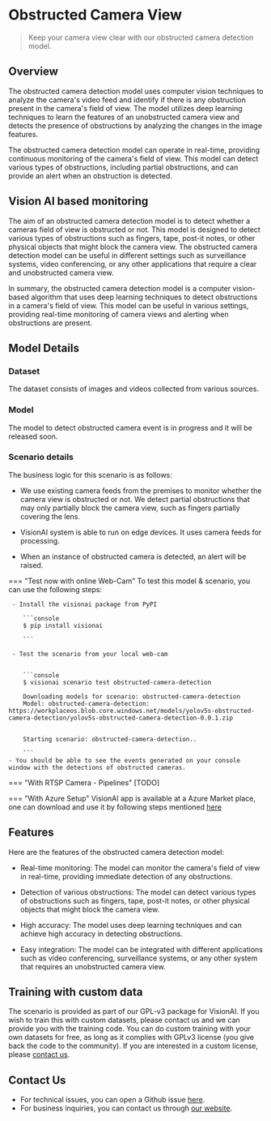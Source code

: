 # **Obstructed Camera View**

> Keep your camera view clear with our obstructed camera detection model.

## Overview

The obstructed camera detection model uses computer vision techniques to analyze the camera's video feed and identify if there is any obstruction present in the camera's field of view. The model utilizes deep learning techniques to learn the features of an unobstructed camera view and detects the presence of obstructions by analyzing the changes in the image features.

The obstructed camera detection model can operate in real-time, providing continuous monitoring of the camera's field of view. This model can detect various types of obstructions, including partial obstructions, and can provide an alert when an obstruction is detected.


## Vision AI based monitoring

The aim of an obstructed camera detection model is to detect whether a cameras field of view is obstructed or not. This model is designed to detect various types of obstructions such as fingers, tape, post-it notes, or other physical objects that might block the camera view. The obstructed camera detection model can be useful in different settings such as surveillance systems, video conferencing, or any other applications that require a clear and unobstructed camera view.

In summary, the obstructed camera detection model is a computer vision-based algorithm that uses deep learning techniques to detect obstructions in a camera's field of view. This model can be useful in various settings, providing real-time monitoring of camera views and alerting when obstructions are present.

## Model Details

### Dataset

The dataset consists of images and videos collected from various sources. 

### Model
The model to detect obstructed camera event is in progress and it will be released soon. 

### Scenario details

The business logic for this scenario is as follows:

- We use existing camera feeds from the premises to monitor whether the camera view is obstructed or not. We detect partial obstructions that may only partially block the camera view, such as fingers partially covering the lens. 

- VisionAI system is able to run on edge devices. It uses camera feeds for processing.

- When an instance of obstructed camera is detected, an alert will be raised.

=== "Test now with online Web-Cam"
     To test this model & scenario, you can use the following steps:

     - Install the visionai package from PyPI
     
        ```console
        $ pip install visionai
        
        ```
     
     - Test the scenario from your local web-cam
     

        ```console
        $ visionai scenario test obstructed-camera-detection

        Downloading models for scenario: obstructed-camera-detection
        Model: obstructed-camera-detection: https://workplaceos.blob.core.windows.net/models/yolov5s-obstructed-camera-detection/yolov5s-obstructed-camera-detection-0.0.1.zip
        

        Starting scenario: obstructed-camera-detection..

        ```
    - You should be able to see the events generated on your console window with the detections of obstructed cameras.

=== "With RTSP Camera - Pipelines"
     [TODO]
 
=== "With Azure Setup"
     VisionAI app is available at a Azure Market place, one can download and use it by following steps mentioned [here](../overview/azure-managed-app.md)



## Features

Here are the features of the obstructed camera detection model:

- Real-time monitoring: The model can monitor the camera's field of view in real-time, providing immediate detection of any obstructions.

- Detection of various obstructions: The model can detect various types of obstructions such as fingers, tape, post-it notes, or other physical objects that might block the camera view.

- High accuracy: The model uses deep learning techniques and can achieve high accuracy in detecting obstructions.

- Easy integration: The model can be integrated with different applications such as video conferencing, surveillance systems, or any other system that requires an unobstructed camera view.



## Training with custom data

The scenario is provided as part of our GPL-v3 package for VisionAI. If you wish to train this with custom datasets, please contact us and we can provide you with the training code. You can do custom training with your own datasets for free, as long as it complies with GPLv3 license (you give back the code to the community). If you are interested in a custom license, please [contact us](../company/contact.md).


## Contact Us

- For technical issues, you can open a Github issue [here](https://github.com/visionify/visionai).
- For business inquiries, you can contact us through [our website](https://visionify.ai/contact).